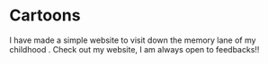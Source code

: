 # Cartoons

I have made a simple website to visit down the memory lane of my childhood .
Check out my website, I am always open to feedbacks!!
